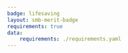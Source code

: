 ```yaml
---
badge: lifesaving
layout: smb-merit-badge
requirements: true
data:
    requirements: ./requirements.yaml
---
```

